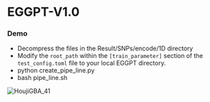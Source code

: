 # EGGPT-V1.0

### Demo

- Decompress the files in the Result/SNPs/encode/1D directory
- Modify the `root_path` within the `[train_parameter]` section of the `test_config.toml` file to your local EGGPT directory.
- python create_pipe_line.py
- bash pipe_line.sh

![HoujiGBA_41](https://github.com/wangyzzzz/EGGPT-V1.0/blob/main/EGGPT_Engineering.jpg)